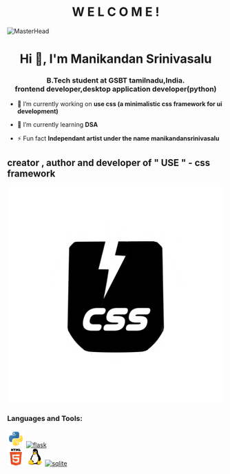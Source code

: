 <h1 align = "center" > W E L C O M E ! </h1>

![MasterHead](https://camo.githubusercontent.com/36b1fbfd281b05444d425a6b501f0e777396c06968bd4ca4b3845e2fbd1727b8/68747470733a2f2f692e70696e696d672e636f6d2f6f726967696e616c732f31352f65372f65332f31356537653330303136366339363264336238613232663630623563616339652e676966)
<h1 align="center">Hi 👋, I'm Manikandan Srinivasalu</h1>
<h3 align="center">B.Tech student at GSBT tamilnadu,India. <br>frontend developer,desktop application developer(python)</h3>

- 🔭 I’m currently working on **use css (a minimalistic css framework for ui development)**

- 🌱 I’m currently learning **DSA**

- ⚡ Fun fact **Independant artist under the name manikandansrinivasalu**

## creator , author and developer of " USE " - css framework

<img title="use css" alt="logo of use css framework" src="usecsslogo.png" hight="240px" wight="240px">

<h3 align="left">Languages and Tools:</h3>
<p align="left"> 

<a href="https://www.python.org" target="_blank" rel="noreferrer"> 
<img src="https://raw.githubusercontent.com/devicons/devicon/master/icons/python/python-original.svg" alt="python" width="40" height="40"/></a>
<a href="https://flask.palletsprojects.com/" target="_blank" rel="noreferrer"> 
<img src="https://www.vectorlogo.zone/logos/pocoo_flask/pocoo_flask-icon.svg" alt="flask" width="40" height="40"/> </a> 
<br>
<a href="https://www.w3.org/html/" target="_blank" rel="noreferrer">
<img src="https://raw.githubusercontent.com/devicons/devicon/master/icons/html5/html5-original-wordmark.svg" alt="html5" width="40" height="40"/></a> 
<a href="https://www.linux.org/" target="_blank" rel="noreferrer"> 
<img src="https://raw.githubusercontent.com/devicons/devicon/master/icons/linux/linux-original.svg" alt="linux" width="40" height="40"/></a> 
<a href="https://www.sqlite.org/" target="_blank" rel="noreferrer"> 
<img src="https://www.vectorlogo.zone/logos/sqlite/sqlite-icon.svg" alt="sqlite" width="40" height="40"/></a> 
</p>
